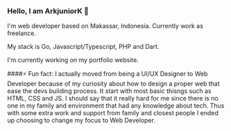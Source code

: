 ### Hello, I am ArkjuniorK 👋

I'm web developer based on Makassar, Indonesia. Currently work as freelance.

My stack is Go, Javascript/Typescript, PHP and Dart.

I'm currently working on my portfolio website.


####⚡ Fun fact:
I actually moved from being a UI/UX Designer to Web Developer because of my curiosity about how to design a proper web that ease the devs building process.
It start with most basic thisngs such as HTML, CSS and JS. I should say that it really hard for me since there is no one in my family and environment that had any knowledge about tech.
Thus with some extra work and support from family and closest people I ended up choosing to change my focus to Web Developer.


<!--
**ArkjuniorK/ArkjuniorK** is a ✨ _special_ ✨ repository because its `README.md` (this file) appears on your GitHub profile.

Here are some ideas to get you started:

- 🔭 I’m currently working on ...
- 🌱 I’m currently learning ...
- 👯 I’m looking to collaborate on ...
- 🤔 I’m looking for help with ...
- 💬 Ask me about ...
- 📫 How to reach me: ...
- 😄 Pronouns: ...
- ⚡ Fun fact: ...
-->
